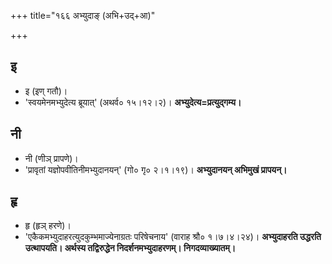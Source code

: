 +++
title="१६६ अभ्युदाङ् (अभि+उद्+आ)"

+++

## इ
- इ (इण् गतौ)।
- 'स्वयमेनमभ्युदेत्य ब्रूयात्' (अथर्व० १५।१२।२)। **अभ्युदेत्य=प्रत्युद्गम्य।**

## नी
- नी (णीञ् प्रापणे)।
- 'प्रावृतां यज्ञोपवीतिनीमभ्युदानयन्' (गो० गृ० २।१।१९)। **अभ्युदानयन् अभिमुखं प्रापयन्।**

## हृ
- हृ (हृञ् हरणे)।
- 'एकैकमभ्युदाहरत्युदकुम्भमाज्येनाग्रतः परिषेचनाय' (वाराह श्रौ० १।७।४।२४)। **अभ्युदाहरति उद्धरति उत्थापयति। अर्थस्य तद्विरुद्धेन निदर्शनमभ्युदाहरणम्। निगदव्याख्यातम्।**
